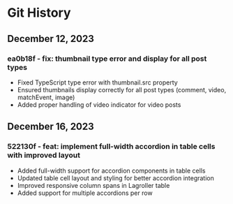 # Git History

## December 12, 2023

### ea0b18f - fix: thumbnail type error and display for all post types
- Fixed TypeScript type error with thumbnail.src property
- Ensured thumbnails display correctly for all post types (comment, video, matchEvent, image)
- Added proper handling of video indicator for video posts

## December 16, 2023

### 522130f - feat: implement full-width accordion in table cells with improved layout
- Added full-width support for accordion components in table cells
- Updated table cell layout and styling for better accordion integration
- Improved responsive column spans in Lagroller table
- Added support for multiple accordions per row
